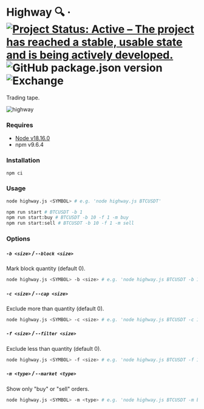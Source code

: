 # Highway 🔍 &middot; [![Project Status: Active – The project has reached a stable, usable state and is being actively developed.](https://www.repostatus.org/badges/latest/active.svg)](https://www.repostatus.org/#active) ![GitHub package.json version](https://img.shields.io/github/package-json/v/lropero/highway) ![Exchange](https://img.shields.io/badge/Exchange-Binance-yellowgreen)

Trading tape.

![highway](https://user-images.githubusercontent.com/4450399/231820546-9c85f795-2885-4da5-b279-94e31bd4c5e3.gif)

### Requires

- [Node v18.16.0](https://nodejs.org/)
- npm v9.6.4

### Installation

```sh
npm ci
```

### Usage

```sh
node highway.js <SYMBOL> # e.g. 'node highway.js BTCUSDT'
```

```sh
npm run start # BTCUSDT -b 1
npm run start:buy # BTCUSDT -b 10 -f 1 -m buy
npm run start:sell # BTCUSDT -b 10 -f 1 -m sell
```

### Options

##### `-b <size>` / `--block <size>`

Mark block quantity (default 0).

```sh
node highway.js <SYMBOL> -b <size> # e.g. 'node highway.js BTCUSDT -b 1'
```

##### `-c <size>` / `--cap <size>`

Exclude more than quantity (default 0).

```sh
node highway.js <SYMBOL> -c <size> # e.g. 'node highway.js BTCUSDT -c 1'
```

##### `-f <size>` / `--filter <size>`

Exclude less than quantity (default 0).

```sh
node highway.js <SYMBOL> -f <size> # e.g. 'node highway.js BTCUSDT -f 1'
```

##### `-m <type>` / `--market <type>`

Show only "buy" or "sell" orders.

```sh
node highway.js <SYMBOL> -m <type> # e.g. 'node highway.js BTCUSDT -m buy'
```
